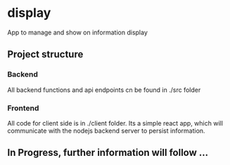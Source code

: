 # display
App to manage and show on information display

## Project structure

### Backend

All backend functions and api endpoints cn be found in ./src folder

### Frontend

All code for client side is in ./client folder. Its a simple react app, which will communicate with the nodejs backend server to persist information.


## In Progress, further information will follow ...